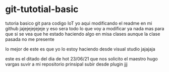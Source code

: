 # git-tutotial-basic
tutoria basico git para codigo IoT
yo aqui modificando el readme en mi github jajejejejejeje
y eso sera todo lo que voy a modificar 
ya nada mas para que si se vea que he estado haciendo algo en misa clases aunque la clase pasada no me presente 

lo mejor de este es que yo lo estoy haciendo desde visual studio jajajaja

este es el ditado del dia de hot 23/06/21 que nos solicito el maestro hugo vargas suvir a mi repositorio prinsipal
subir desde plugin 
jjj
